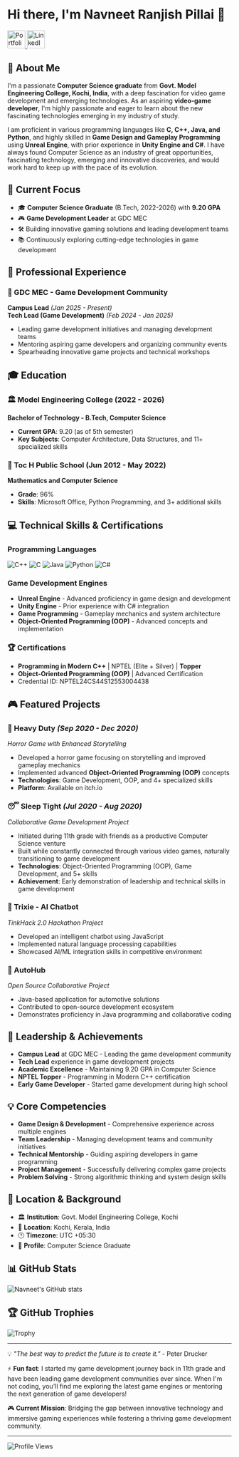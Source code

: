 # Hi there, I'm Navneet Ranjish Pillai 👋

<p align="left">
  <a href="https://navneetranjishpillai.vercel.app/" target="_blank">
    <img height="40" src="https://img.shields.io/badge/Portfolio-%23121212?style=for-the-badge&logo=vercel&logoColor=white" alt="Portfolio" />
  </a>
  <a href="https://www.linkedin.com/in/navneet-ranjish-pillai/" target="_blank">
    <img height="40" src="https://img.shields.io/badge/LinkedIn-%230077B5?style=for-the-badge&logo=linkedin&logoColor=white" alt="LinkedIn" />
  </a>
</p>

## 🚀 About Me

I'm a passionate **Computer Science graduate** from **Govt. Model Engineering College, Kochi, India**, with a deep fascination for video game development and emerging technologies. As an aspiring **video-game developer**, I'm highly passionate and eager to learn about the new fascinating technologies emerging in my industry of study.

I am proficient in various programming languages like **C, C++, Java, and Python**, and highly skilled in **Game Design and Gameplay Programming** using **Unreal Engine**, with prior experience in **Unity Engine and C#**. I have always found Computer Science as an industry of great opportunities, fascinating technology, emerging and innovative discoveries, and would work hard to keep up with the pace of its evolution.

## 🎯 Current Focus

- 🎓 **Computer Science Graduate** (B.Tech, 2022-2026) with **9.20 GPA**
- 🎮 **Game Development Leader** at GDC MEC
- 🛠️ Building innovative gaming solutions and leading development teams
- 📚 Continuously exploring cutting-edge technologies in game development

## 💼 Professional Experience

### 🎯 GDC MEC - Game Development Community
**Campus Lead** *(Jan 2025 - Present)*  
**Tech Lead (Game Development)** *(Feb 2024 - Jan 2025)*
- Leading game development initiatives and managing development teams
- Mentoring aspiring game developers and organizing community events
- Spearheading innovative game projects and technical workshops

## 🎓 Education

### 🏛️ Model Engineering College (2022 - 2026)
**Bachelor of Technology - B.Tech, Computer Science**
- **Current GPA**: 9.20 (as of 5th semester)
- **Key Subjects**: Computer Architecture, Data Structures, and 11+ specialized skills

### 🏫 Toc H Public School (Jun 2012 - May 2022)
**Mathematics and Computer Science**
- **Grade**: 96%
- **Skills**: Microsoft Office, Python Programming, and 3+ additional skills

## 💻 Technical Skills & Certifications

### Programming Languages
![C++](https://img.shields.io/badge/C++-00599C?style=for-the-badge&logo=c%2B%2B&logoColor=white)
![C](https://img.shields.io/badge/C-00599C?style=for-the-badge&logo=c&logoColor=white)
![Java](https://img.shields.io/badge/Java-ED8B00?style=for-the-badge&logo=java&logoColor=white)
![Python](https://img.shields.io/badge/Python-3776AB?style=for-the-badge&logo=python&logoColor=white)
![C#](https://img.shields.io/badge/C%23-239120?style=for-the-badge&logo=c-sharp&logoColor=white)

### Game Development Engines
- **Unreal Engine** - Advanced proficiency in game design and development
- **Unity Engine** - Prior experience with C# integration
- **Game Programming** - Gameplay mechanics and system architecture
- **Object-Oriented Programming (OOP)** - Advanced concepts and implementation

### 🏆 Certifications
- **Programming in Modern C++** | NPTEL (Elite + Silver) | **Topper**
- **Object-Oriented Programming (OOP)** | Advanced Certification
- Credential ID: NPTEL24CS44S12553004438

## 🎮 Featured Projects

### 🎯 Heavy Duty *(Sep 2020 - Dec 2020)*
*Horror Game with Enhanced Storytelling*
- Developed a horror game focusing on storytelling and improved gameplay mechanics
- Implemented advanced **Object-Oriented Programming (OOP)** concepts
- **Technologies**: Game Development, OOP, and 4+ specialized skills
- **Platform**: Available on itch.io

### 😴 Sleep Tight *(Jul 2020 - Aug 2020)*
*Collaborative Game Development Project*
- Initiated during 11th grade with friends as a productive Computer Science venture
- Built while constantly connected through various video games, naturally transitioning to game development
- **Technologies**: Object-Oriented Programming (OOP), Game Development, and 5+ skills
- **Achievement**: Early demonstration of leadership and technical skills in game development

### 🤖 Trixie - AI Chatbot
*TinkHack 2.0 Hackathon Project*
- Developed an intelligent chatbot using JavaScript
- Implemented natural language processing capabilities
- Showcased AI/ML integration skills in competitive environment

### 🚗 AutoHub
*Open Source Collaborative Project*
- Java-based application for automotive solutions
- Contributed to open-source development ecosystem
- Demonstrates proficiency in Java programming and collaborative coding

## 🌟 Leadership & Achievements

- **Campus Lead** at GDC MEC - Leading the game development community
- **Tech Lead** experience in game development projects
- **Academic Excellence** - Maintaining 9.20 GPA in Computer Science
- **NPTEL Topper** - Programming in Modern C++ certification
- **Early Game Developer** - Started game development during high school

## 💡 Core Competencies

- **Game Design & Development** - Comprehensive experience across multiple engines
- **Team Leadership** - Managing development teams and community initiatives
- **Technical Mentorship** - Guiding aspiring developers in game programming
- **Project Management** - Successfully delivering complex game projects
- **Problem Solving** - Strong algorithmic thinking and system design skills

## 📍 Location & Background

- 🏛️ **Institution**: Govt. Model Engineering College, Kochi
- 📍 **Location**: Kochi, Kerala, India
- 🕐 **Timezone**: UTC +05:30
- 🎂 **Profile**: Computer Science Graduate

## 📊 GitHub Stats

![Navneet's GitHub stats](https://github-readme-stats.vercel.app/api?username=Lionel-Logan&show_icons=true&theme=radical)

## 🏆 GitHub Trophies

![Trophy](https://github-profile-trophy.vercel.app/?username=Lionel-Logan&theme=radical&no-frame=false&no-bg=false&margin-w=4)

---

💡 *"The best way to predict the future is to create it."* - Peter Drucker

⚡ **Fun fact**: I started my game development journey back in 11th grade and have been leading game development communities ever since. When I'm not coding, you'll find me exploring the latest game engines or mentoring the next generation of game developers!

🎮 **Current Mission**: Bridging the gap between innovative technology and immersive gaming experiences while fostering a thriving game development community.

---

![Profile Views](https://komarev.com/ghpvc/?username=Lionel-Logan&color=blueviolet)
